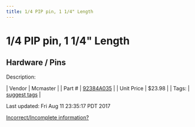 ```yaml
---
title: 1/4 PIP pin, 1 1/4" Length
---
```


# 1/4 PIP pin, 1 1/4" Length
## Hardware / Pins
Description: 	 

| Vendor | Mcmaster | 
| Part # | [92384A035](https://www.mcmaster.com/#92384A035) | 
| Unit Price | $23.98 | 
| Tags: | [suggest tags](https://docs.google.com/forms/d/e/1FAIpQLSeWyY8v3RgOty-MyWmh9U0iivNYN_molChYyS-0U-o-kOAv_g/viewform) | 

Last updated: Fri Aug 11 23:35:17 PDT 2017

 [Incorrect/Incomplete information?](https://docs.google.com/forms/d/e/1FAIpQLSeWyY8v3RgOty-MyWmh9U0iivNYN_molChYyS-0U-o-kOAv_g/viewform)